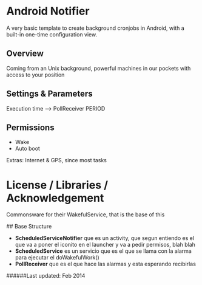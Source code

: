Android Notifier
================
A very basic template to create background cronjobs in Android, with a built-in one-time configuration view.

Overview
--------

Coming from an Unix background, powerful machines in our pockets with access to your position

Settings & Parameters
---------------------
Execution time --> PollReceiver PERIOD

Permissions
-----------
- Wake
- Auto boot

Extras:
Internet & GPS, since most tasks

# License / Libraries / Acknowledgement
Commonsware for their WakefulService, that is the base of this

## Base Structure
- **ScheduledServiceNotifier** que es un activity, que segun entiendo es el que va a poner el iconito en el launcher y va a pedir permisos, blah blah
- **ScheduledService** es un servicio que es el que se llama con la alarma para ejecutar el doWakefulWork()
- **PollReceiver** que es el que hace las alarmas y esta esperando recibirlas


######Last updated: Feb 2014